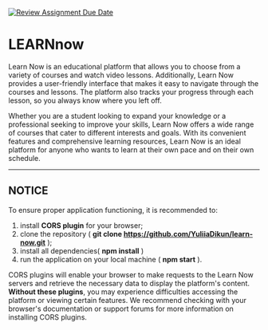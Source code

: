 [![Review Assignment Due Date](https://classroom.github.com/assets/deadline-readme-button-24ddc0f5d75046c5622901739e7c5dd533143b0c8e959d652212380cedb1ea36.svg)](https://classroom.github.com/a/_2xjYeZK)
# LEARNnow

Learn Now is an educational platform that allows you to choose from a variety of courses and watch video lessons. Additionally, Learn Now provides a user-friendly interface that makes it easy to navigate through the courses and lessons. The platform also tracks your progress through each lesson, so you always know where you left off.

Whether you are a student looking to expand your knowledge or a professional seeking to improve your skills, Learn Now offers a wide range of courses that cater to different interests and goals. With its convenient features and comprehensive learning resources, Learn Now is an ideal platform for anyone who wants to learn at their own pace and on their own schedule.

---

## NOTICE

To ensure proper application functioning, it is recommended to:

1. install **CORS plugin** for your browser;
2. clone the repository ( **git clone https://github.com/YuliiaDikun/learn-now.git** );
3. install all dependencies( **npm install** )
4. run the application on your local machine ( **npm start** ).

CORS plugins will enable your browser to make requests to the Learn Now servers and retrieve the necessary data to display the platform's content. **Without these plugins**, you may experience difficulties accessing the platform or viewing certain features. We recommend checking with your browser's documentation or support forums for more information on installing CORS plugins.
